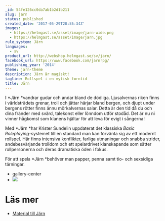 ```yaml
---
_id: 54fe126cc0da7ab1b2d1b211
slug: jarn
status: published
created_date: '2017-05-29T20:55:34Z'
images:
  - https://helmgast.se/asset/image/jarn-wide.png
  - https://helmgast.se/asset/image/jarn.jpg
rule_system: Järn
languages:
  - sv
product_url: http://webshop.helmgast.se/sv/jarn/
facebook_url: https://www.facebook.com/jarnrpg/
publishing_year: '2014'
theme: jarn-theme
description: Järn är magiskt!
tagline: Rollspel i en mytisk forntid
title: Järn
---
```

I *Järn *vandrar gudar och andar bland de dödliga. Ljusalvernas riken finns i världsträdets grenar, troll och jättar härjar bland bergen, och djupt under bergens rötter finns ännu mörkalvernas salar. Detta är den tid då du och dina fränder med svärd, talekonst eller lönndom utför stodåd. Det är nu ni vinner hågkomst som klanens hjältar för att leva för evigt i sångerna!

Med *Järn *har Krister Sundelin uppdaterat det klassiska *Basic Roleplaying*-systemet till en standard man kan förvänta sig av ett modernt rollspel. Här finns intensiva konflikter, farliga utmaningar och snabba strider, andebesvärjande trolldom och ett spelardrivet klanskapande som sätter rollpersonerna och deras dramatiska öden i fokus.

För att spela *Järn *behöver man papper, penna samt tio- och sexsidiga tärningar.

* gallery-center
* ![](https://fablr.co/asset/image/jarn.jpg)

# Läs mer
* [Material till Järn](https://helmgast.se/jarn/material-till-jarn)

